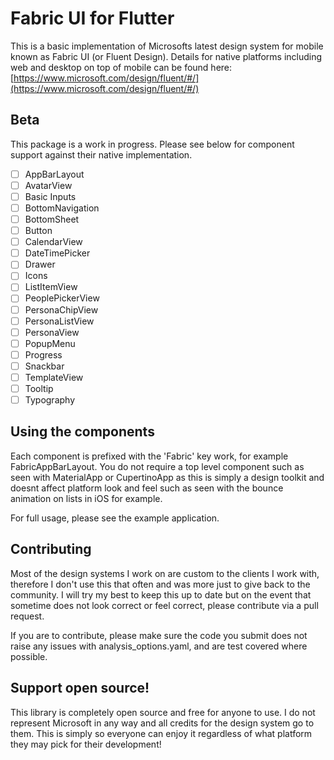 # Fabric UI for Flutter

This is a basic implementation of Microsofts latest design system for mobile known as Fabric UI (or Fluent Design).
Details for native platforms including web and desktop on top of mobile can be found here: [https://www.microsoft.com/design/fluent/#/](https://www.microsoft.com/design/fluent/#/)

## Beta
This package is a work in progress.
Please see below for component support against their native implementation.
- [ ] AppBarLayout
- [ ] AvatarView
- [ ] Basic Inputs
- [ ] BottomNavigation
- [ ] BottomSheet
- [ ] Button
- [ ] CalendarView
- [ ] DateTimePicker
- [ ] Drawer
- [ ] Icons
- [ ] ListItemView
- [ ] PeoplePickerView
- [ ] PersonaChipView
- [ ] PersonaListView
- [ ] PersonaView
- [ ] PopupMenu
- [ ] Progress
- [ ] Snackbar
- [ ] TemplateView
- [ ] Tooltip
- [ ] Typography

## Using the components
Each component is prefixed with the 'Fabric' key work, for example FabricAppBarLayout. You do not require a top level component such as seen with MaterialApp or CupertinoApp as this is simply a design toolkit and doesnt affect platform look and feel such as seen with the bounce animation on lists in iOS for example.

For full usage, please see the example application.

## Contributing
Most of the design systems I work on are custom to the clients I work with, therefore I don't use this that often and was more just to give back to the community. I will try my best to keep this up to date but on the event that sometime does not look correct or feel correct, please contribute via a pull request.

If you are to contribute, please make sure the code you submit does not raise any issues with analysis_options.yaml, and are test covered where possible.

## Support open source!
This library is completely open source and free for anyone to use. I do not represent Microsoft in any way and all credits for the design system go to them. This is simply so everyone can enjoy it regardless of what platform they may pick for their development!